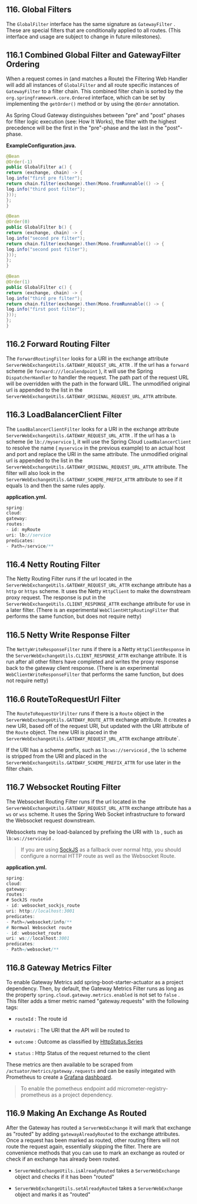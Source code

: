 ## 116. Global Filters

The  `GlobalFilter`  interface has the same signature as  `GatewayFilter` . These are special filters that are conditionally applied to all routes. (This interface and usage are subject to change in future milestones).

## 116.1 Combined Global Filter and GatewayFilter Ordering

When a request comes in (and matches a Route) the Filtering Web Handler will add all instances of  `GlobalFilter`  and all route specific instances of  `GatewayFilter`  to a filter chain. This combined filter chain is sorted by the  `org.springframework.core.Ordered`  interface, which can be set by implementing the  `getOrder()`  method or by using the  `@Order`  annotation.

As Spring Cloud Gateway distinguishes between "pre" and "post" phases for filter logic execution (see: How It Works), the filter with the highest precedence will be the first in the "pre"-phase and the last in the "post"-phase.

**ExampleConfiguration.java.**  

```java
@Bean
@Order(-1)
public GlobalFilter a() {
return (exchange, chain) -> {
log.info("first pre filter");
return chain.filter(exchange).then(Mono.fromRunnable(() -> {
log.info("third post filter");
}));
};
}

@Bean
@Order(0)
public GlobalFilter b() {
return (exchange, chain) -> {
log.info("second pre filter");
return chain.filter(exchange).then(Mono.fromRunnable(() -> {
log.info("second post filter");
}));
};
}

@Bean
@Order(1)
public GlobalFilter c() {
return (exchange, chain) -> {
log.info("third pre filter");
return chain.filter(exchange).then(Mono.fromRunnable(() -> {
log.info("first post filter");
}));
};
}
```

## 116.2 Forward Routing Filter

The  `ForwardRoutingFilter`  looks for a URI in the exchange attribute  `ServerWebExchangeUtils.GATEWAY_REQUEST_URL_ATTR` . If the url has a  `forward`  scheme (ie  `forward:///localendpoint` ), it will use the Spring  `DispatcherHandler`  to handler the request. The path part of the request URL will be overridden with the path in the forward URL. The unmodified original url is appended to the list in the  `ServerWebExchangeUtils.GATEWAY_ORIGINAL_REQUEST_URL_ATTR`  attribute.

## 116.3 LoadBalancerClient Filter

The  `LoadBalancerClientFilter`  looks for a URI in the exchange attribute  `ServerWebExchangeUtils.GATEWAY_REQUEST_URL_ATTR` . If the url has a  `lb`  scheme (ie  `lb://myservice` ), it will use the Spring Cloud  `LoadBalancerClient`  to resolve the name ( `myservice`  in the previous example) to an actual host and port and replace the URI in the same attribute. The unmodified original url is appended to the list in the  `ServerWebExchangeUtils.GATEWAY_ORIGINAL_REQUEST_URL_ATTR`  attribute. The filter will also look in the  `ServerWebExchangeUtils.GATEWAY_SCHEME_PREFIX_ATTR`  attribute to see if it equals  `lb`  and then the same rules apply.

**application.yml.**  

```java
spring:
cloud:
gateway:
routes:
- id: myRoute
uri: lb://service
predicates:
- Path=/service/**
```

## 116.4 Netty Routing Filter

The Netty Routing Filter runs if the url located in the  `ServerWebExchangeUtils.GATEWAY_REQUEST_URL_ATTR`  exchange attribute has a  `http`  or  `https`  scheme. It uses the Netty  `HttpClient`  to make the downstream proxy request. The response is put in the  `ServerWebExchangeUtils.CLIENT_RESPONSE_ATTR`  exchange attribute for use in a later filter. (There is an experimental  `WebClientHttpRoutingFilter`  that performs the same function, but does not require netty)

## 116.5 Netty Write Response Filter

The  `NettyWriteResponseFilter`  runs if there is a Netty  `HttpClientResponse`  in the  `ServerWebExchangeUtils.CLIENT_RESPONSE_ATTR`  exchange attribute. It is run after all other filters have completed and writes the proxy response back to the gateway client response. (There is an experimental  `WebClientWriteResponseFilter`  that performs the same function, but does not require netty)

## 116.6 RouteToRequestUrl Filter

The  `RouteToRequestUrlFilter`  runs if there is a  `Route`  object in the  `ServerWebExchangeUtils.GATEWAY_ROUTE_ATTR`  exchange attribute. It creates a new URI, based off of the request URI, but updated with the URI attribute of the  `Route`  object. The new URI is placed in the  `ServerWebExchangeUtils.GATEWAY_REQUEST_URL_ATTR`  exchange attribute`.

If the URI has a scheme prefix, such as  `lb:ws://serviceid` , the  `lb`  scheme is stripped from the URI and placed in the  `ServerWebExchangeUtils.GATEWAY_SCHEME_PREFIX_ATTR`  for use later in the filter chain.

## 116.7 Websocket Routing Filter

The Websocket Routing Filter runs if the url located in the  `ServerWebExchangeUtils.GATEWAY_REQUEST_URL_ATTR`  exchange attribute has a  `ws`  or  `wss`  scheme. It uses the Spring Web Socket infrastructure to forward the Websocket request downstream.

Websockets may be load-balanced by prefixing the URI with  `lb` , such as  `lb:ws://serviceid` .

> If you are using [SockJS](https://github.com/sockjs) as a fallback over normal http, you should configure a normal HTTP route as well as the Websocket Route.

**application.yml.**  

```java
spring:
cloud:
gateway:
routes:
# SockJS route
- id: websocket_sockjs_route
uri: http://localhost:3001
predicates:
- Path=/websocket/info/**
# Normwal Websocket route
- id: websocket_route
uri: ws://localhost:3001
predicates:
- Path=/websocket/**
```

## 116.8 Gateway Metrics Filter

To enable Gateway Metrics add spring-boot-starter-actuator as a project dependency. Then, by default, the Gateway Metrics Filter runs as long as the property  `spring.cloud.gateway.metrics.enabled`  is not set to  `false` . This filter adds a timer metric named "gateway.requests" with the following tags:

-  `routeId` : The route id

-  `routeUri` : The URI that the API will be routed to

-  `outcome` : Outcome as classified by [HttpStatus.Series](https://docs.spring.io/spring-framework/docs/current/javadoc-api/org/springframework/http/HttpStatus.Series.html)

-  `status` : Http Status of the request returned to the client

These metrics are then available to be scraped from  `/actuator/metrics/gateway.requests`  and can be easily integated with Prometheus to create a [Grafana](images/gateway-grafana-dashboard.jpeg) [dashboard](gateway-grafana-dashboard.json).

> To enable the pometheus endpoint add micrometer-registry-prometheus as a project dependency.

## 116.9 Making An Exchange As Routed

After the Gateway has routed a  `ServerWebExchange`  it will mark that exchange as "routed" by adding  `gatewayAlreadyRouted`  to the exchange attributes. Once a request has been marked as routed, other routing filters will not route the request again, essentially skipping the filter. There are convenience methods that you can use to mark an exchange as routed or check if an exchange has already been routed.

-  `ServerWebExchangeUtils.isAlreadyRouted`  takes a  `ServerWebExchange`  object and checks if it has been "routed"

-  `ServerWebExchangeUtils.setAlreadyRouted`  takes a  `ServerWebExchange`  object and marks it as "routed"

